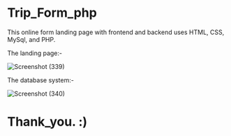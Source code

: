 # Trip_Form_php
This online form landing page with frontend and backend uses HTML, CSS, MySql, and PHP.

The landing page:-

![Screenshot (339)](https://github.com/hemantgarg1452/Trip_Form_php/assets/108003083/aa7b26b2-4838-48dd-b638-991de1c77767)

The database system:-

![Screenshot (340)](https://github.com/hemantgarg1452/Trip_Form_php/assets/108003083/57a135a5-d77d-4be8-b5d4-2e1595657830)

# Thank_you. :)
